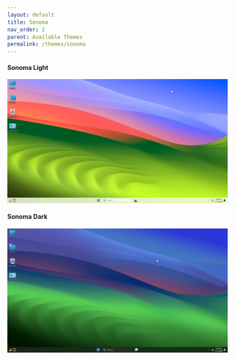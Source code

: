 ```yaml
---
layout: default
title: Sonoma
nav_order: 2
parent: Available Themes
permalink: /themes/sonoma
---
```


<h4>Sonoma Light</h4>
<img src="../assets/Sonoma Light.png" />
<h4>Sonoma Dark</h4>
<img src="../assets/Sonoma Dark.png" />
